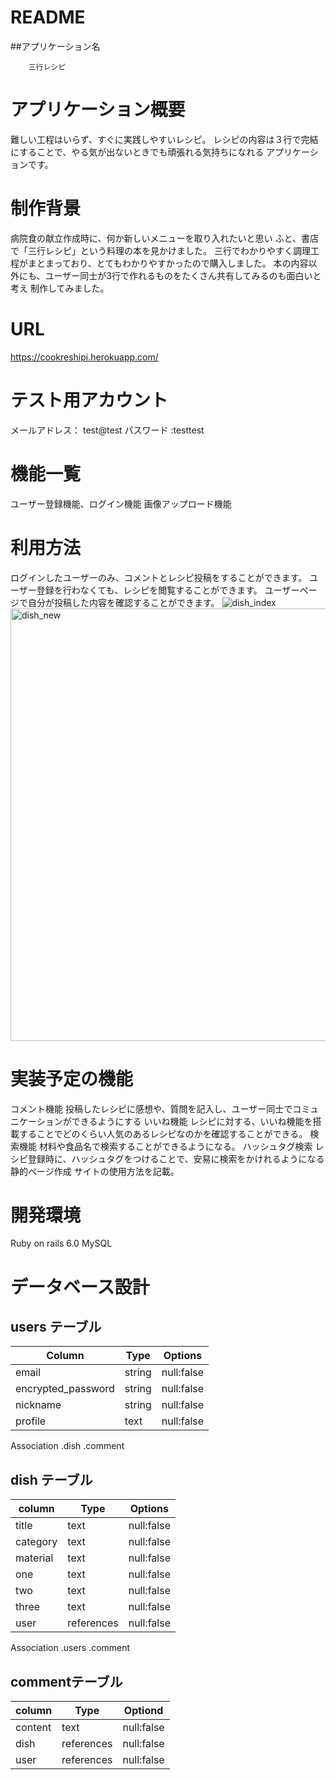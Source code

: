 # README

##アプリケーション名

        三行レシピ
        


# アプリケーション概要 
難しい工程はいらず、すぐに実践しやすいレシピ。
レシピの内容は３行で完結にすることで、やる気が出ないときでも頑張れる気持ちになれる
アプリケーションです。

# 制作背景
病院食の献立作成時に、何か新しいメニューを取り入れたいと思い
ふと、書店で「三行レシピ」という料理の本を見かけました。
三行でわかりやすく調理工程がまとまっており、とてもわかりやすかったので購入しました。
本の内容以外にも、ユーザー同士が3行で作れるものをたくさん共有してみるのも面白いと考え
制作してみました。


#  URL 	
https://cookreshipi.herokuapp.com/


# テスト用アカウント	
メールアドレス： test@test
パスワード    :testtest

# 機能一覧
ユーザー登録機能、ログイン機能
画像アップロード機能



# 利用方法	
ログインしたユーザーのみ、コメントとレシピ投稿をすることができます。
 ユーザー登録を行わなくても、レシピを閲覧することができます。
ユーザーページで自分が投稿した内容を確認することができます。
 ![dish_index](https://user-images.githubusercontent.com/88422268/138323704-082d8e3f-d875-4f7a-aebf-7385ce0f9ed8.jpg)
<img width="692" alt="dish_new" src="https://user-images.githubusercontent.com/88422268/138323725-52c83149-9328-4c16-9433-409f241b5f2b.png">



# 実装予定の機能

コメント機能      投稿したレシピに感想や、質問を記入し、ユーザー同士でコミュニケーションができるようにする
いいね機能       レシピに対する、いいね機能を搭載することでどのくらい人気のあるレシピなのかを確認することができる。
検索機能         材料や食品名で検索することができるようになる。
ハッシュタグ検索  レシピ登録時に、ハッシュタグをつけることで、安易に検索をかけれるようになる
静的ページ作成    サイトの使用方法を記載。

# 開発環境
Ruby on rails  6.0
MySQL

# データベース設計

## users テーブル
|Column             |Type     | Options   |
|-------------------|---------|-----------|
|email              |string   |null:false |
|encrypted_password |string   |null:false |
|nickname           |string   |null:false |
|profile            |text     |null:false |

Association
.dish
.comment

## dish テーブル
|column   |Type       |Options    |
|---------|-----------|-----------|
|title    |text       |null:false |
|category |text       |null:false |
|material |text       |null:false |
|one      |text       |null:false |
|two      |text       |null:false |
|three    |text       |null:false |
|user     |references |null:false |

Association
.users
.comment

## commentテーブル
|column   |Type       |Optiond    |
|---------|-----------|-----------|
|content  |text       |null:false |
|dish     |references |null:false |
|user     |references |null:false |

